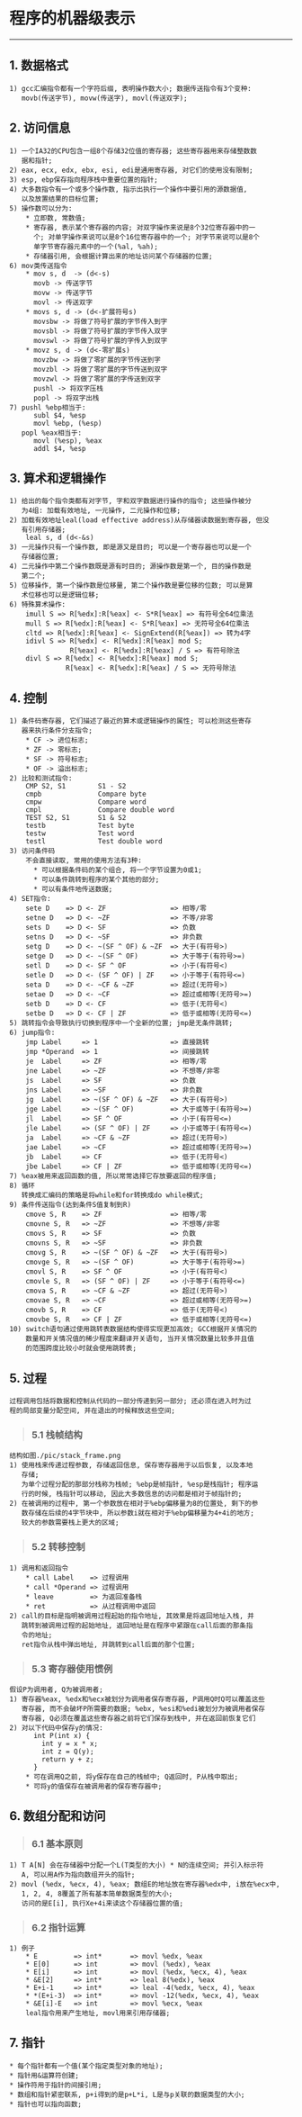# **程序的机器级表示**
***



## **1. 数据格式**
    1) gcc汇编指令都有一个字符后缀, 表明操作数大小; 数据传送指令有3个变种:
       movb(传送字节), movw(传送字), movl(传送双字);



## **2. 访问信息**
    1) 一个IA32的CPU包含一组8个存储32位值的寄存器; 这些寄存器用来存储整数数
       据和指针;
    2) eax, ecx, edx, ebx, esi, edi是通用寄存器, 对它们的使用没有限制;
    3) esp, ebp保存指向程序栈中重要位置的指针;
    4) 大多数指令有一个或多个操作数, 指示出执行一个操作中要引用的源数据值, 
       以及放置结果的目标位置;
    5) 操作数可以分为:
        * 立即数, 常数值;
        * 寄存器, 表示某个寄存器的内容; 对双字操作来说是8个32位寄存器中的一 
          个; 对单字操作来说可以是8个16位寄存器中的一个; 对字节来说可以是8个
          单字节寄存器元素中的一个(%al, %ah);
        * 存储器引用, 会根据计算出来的地址访问某个存储器的位置;
    6) mov类传送指令
        * mov s, d  -> (d<-s)
          movb -> 传送字节
          movw -> 传送字节
          movl -> 传送双字
        * movs s, d -> (d<-扩展符号s)
          movsbw -> 将做了符号扩展的字节传入到字
          movsbl -> 将做了符号扩展的字节传入双字
          movswl -> 将做了符号扩展的字传入到双字
        * movz s, d -> (d<-零扩展s)
          movzbw -> 将做了零扩展的字节传送到字
          movzbl -> 将做了零扩展的字节传送到双字
          movzwl -> 将做了零扩展的字传送到双字
          pushl -> 将双字压栈
          popl -> 将双字出栈
    7) pushl %ebp相当于:
          subl $4, %esp
          movl %ebp, (%esp)
       popl %eax相当于:
          movl (%esp), %eax
          addl $4, %esp



## **3. 算术和逻辑操作**
    1) 给出的每个指令类都有对字节, 字和双字数据进行操作的指令; 这些操作被分
       为4组: 加载有效地址, 一元操作, 二元操作和位移;
    2) 加载有效地址leal(load effective address)从存储器读数据到寄存器, 但没
       有引用存储器;
        leal s, d (d<-&s)
    3) 一元操作只有一个操作数, 即是源又是目的; 可以是一个寄存器也可以是一个
       存储器位置;
    4) 二元操作中第二个操作数既是源有时目的; 源操作数是第一个, 目的操作数是
       第二个;
    5) 位移操作, 第一个操作数是位移量, 第二个操作数是要位移的位数; 可以是算
       术位移也可以是逻辑位移;
    6) 特殊算术操作:
        imull S => R[%edx]:R[%eax] <- S*R[%eax] => 有符号全64位乘法
        mull S => R[%edx]:R[%eax] <- S*R[%eax] => 无符号全64位乘法
        cltd => R[%edx]:R[%eax] <- SignExtend(R[%eax]) => 转为4字
        idivl S => R[%edx] <- R[%edx]:R[%eax] mod S;
                   R[%eax] <- R[%edx]:R[%eax] / S => 有符号除法
        divl S => R[%edx] <- R[%edx]:R[%eax] mod S;
                  R[%eax] <- R[%edx]:R[%eax] / S => 无符号除法



## **4. 控制**
    1) 条件码寄存器, 它们描述了最近的算术或逻辑操作的属性; 可以检测这些寄存
       器来执行条件分支指令;
        * CF -> 进位标志;
        * ZF -> 零标志;
        * SF -> 符号标志;
        * OF -> 溢出标志;
    2) 比较和测试指令:
        CMP S2, S1        S1 - S2
        cmpb              Compare byte
        cmpw              Compare word
        cmpl              Compare double word
        TEST S2, S1       S1 & S2
        testb             Test byte
        testw             Test word
        testl             Test double word
    3) 访问条件码
        不会直接读取, 常用的使用方法有3种:
          * 可以根据条件码的某个组合, 将一个字节设置为0或1;
          * 可以条件跳转到程序的某个其他的部分;
          * 可以有条件地传送数据;
    4) SET指令:
        sete D    => D <- ZF                => 相等/零
        setne D   => D <- ~ZF               => 不等/非零
        sets D    => D <- SF                => 负数
        setns D   => D <- ~SF               => 非负数
        setg D    => D <- ~(SF ^ OF) & ~ZF  => 大于(有符号>)
        setge D   => D <- ~(SF ^ OF)        => 大于等于(有符号>=)
        setl D    => D <- SF ^ OF           => 小于(有符号<)
        setle D   => D <- (SF ^ OF) | ZF    => 小于等于(有符号<=)
        seta D    => D <- ~CF & ~ZF         => 超过(无符号>)
        setae D   => D <- ~CF               => 超过或相等(无符号>=)
        setb D    => D <- CF                => 低于(无符号<)
        setbe D   => D <- CF | ZF           => 低于或相等(无符号<=)
    5) 跳转指令会导致执行切换到程序中一个全新的位置; jmp是无条件跳转;
    6) jump指令:
        jmp Label     => 1                  => 直接跳转
        jmp *Operand  => 1                  => 间接跳转
        je  Label     => ZF                 => 相等/零
        jne Label     => ~ZF                => 不想等/非零
        js  Label     => SF                 => 负数
        jns Label     => ~SF                => 非负数
        jg  Label     => ~(SF ^ OF) & ~ZF   => 大于(有符号>)
        jge Label     => ~(SF ^ OF)         => 大于或等于(有符号>=)
        jl  Label     => SF ^ OF            => 小于(有符号<=)
        jle Label     => (SF ^ OF) | ZF     => 小于或等于(有符号<=)
        ja  Label     => ~CF & ~ZF          => 超过(无符号>)
        jae Label     => ~CF                => 超过或相等(无符号>=)
        jb  Label     => CF                 => 低于(无符号<)
        jbe Label     => CF | ZF            => 低于或相等(无符号<=)
    7) %eax被用来返回函数的值, 所以常常选择它存放要返回的程序值;
    8) 循环
       转换成汇编码的策略是将while和for转换成do while模式;
    9) 条件传送指令(达到条件S值复制到R)
        cmove S, R    => ZF                 => 相等/零
        cmovne S, R   => ~ZF                => 不想等/非零
        cmovs S, R    => SF                 => 负数
        cmovns S, R   => ~SF                => 非负数
        cmovg S, R    => ~(SF ^ OF) & ~ZF   => 大于(有符号>)
        cmovge S, R   => ~(SF ^ OF)         => 大于等于(有符号>=)
        cmovl S, R    => SF ^ OF            => 小于(有符号<)
        cmovle S, R   => (SF ^ OF) | ZF     => 小于等于(有符号<=)
        cmova S, R    => ~CF & ~ZF          => 超过(无符号>)
        cmovae S, R   => ~CF                => 超过或相等(无符号>=)
        cmovb S, R    => CF                 => 低于(无符号<)
        cmovbe S, R   => CF | ZF            => 低于或相等(无符号<=)
    10) switch语句通过使用跳转表数据结构使得实现更加高效; GCC根据开关情况的
        数量和开关情况值的稀少程度来翻译开关语句, 当开关情况数量比较多并且值
        的范围跨度比较小时就会使用跳转表;


## **5. 过程**
    过程调用包括将数据和控制从代码的一部分传递到另一部分; 还必须在进入时为过
    程的局部变量分配空间, 并在退出的时候释放这些空间;
> ### **5.1 栈帧结构**
    结构如图./pic/stack_frame.png
    1) 使用栈来传递过程参数, 存储返回信息, 保存寄存器用于以后恢复, 以及本地
       存储; 
       为单个过程分配的那部分栈称为栈帧; %ebp是帧指针, %esp是栈指针; 程序运
       行的时候, 栈指针可以移动, 因此大多数信息的访问都是相对于帧指针的;
    2) 在被调用的过程中, 第一个参数放在相对于%ebp偏移量为8的位置处, 剩下的参
       数存储在后续的4字节块中, 所以参数i就在相对于%ebp偏移量为4+4i的地方; 
       较大的参数需要栈上更大的区域;

> ### **5.2 转移控制**
    1) 调用和返回指令
        * call Label    => 过程调用
        * call *Operand => 过程调用
        * leave         => 为返回准备栈
        * ret           => 从过程调用中返回
    2) call的目标是指明被调用过程起始的指令地址, 其效果是将返回地址入栈, 并
       跳转到被调用过程的起始地址, 返回地址是在程序中紧跟在call后面的那条指
       令的地址;
       ret指令从栈中弹出地址, 并跳转到call后面的那个位置;

> ### **5.3 寄存器使用惯例**
    假设P为调用者, Q为被调用者;
    1) 寄存器%eax, %edx和%ecx被划分为调用者保存寄存器, P调用Q时Q可以覆盖这些
       寄存器, 而不会破坏P所需要的数据; %ebx, %esi和%edi被划分为被调用者保存
       寄存器, Q必须在覆盖这些寄存器之前将它们保存到栈中, 并在返回前恢复它们
    2) 对以下代码中保存y的情况:
          int P(int x) {
            int y = x * x;
            int z = Q(y);
            return y + z;
          }
        * 可在调用Q之前, 将y保存在自己的栈帧中; Q返回时, P从栈中取出;
        * 可将y的值保存在被调用者的保存寄存器中;



## **6. 数组分配和访问**
> ### **6.1 基本原则**
    1) T A[N] 会在存储器中分配一个L(T类型的大小) * N的连续空间; 并引入标示符
       A, 可以用A作为指向数组开头的指针;
    2) movl (%edx, %ecx, 4), %eax; 数组E的地址放在寄存器%edx中, i放在%ecx中,
       1, 2, 4, 8覆盖了所有基本简单数据类型的大小; 
       访问的是E[i], 执行Xe+4i来读这个存储器位置的值;

> ### **6.2 指针运算**
    1) 例子
        * E         => int*       => movl %edx, %eax
        * E[0]      => int        => movl (%edx), %eax
        * E[i]      => int        => movl (%edx, %ecx, 4), %eax
        * &E[2]     => int*       => leal 8(%edx), %eax
        * E+i-1     => int*       => leal -4(%edx, %ecx, 4), %eax
        * *(E+i-3)  => int*       => movl -12(%edx, %ecx, 4), %eax
        * &E[i]-E   => int        => movl %ecx, %eax
        leal指令用来产生地址, movl用来引用存储器;



## **7. 指针**
    * 每个指针都有一个值(某个指定类型对象的地址);
    * 指针用&运算符创建;
    * 操作符用于指针的间接引用;
    * 数组和指针紧密联系, p+i得到的是p+L*i, L是与p关联的数据类型的大小;
    * 指针也可以指向函数;
